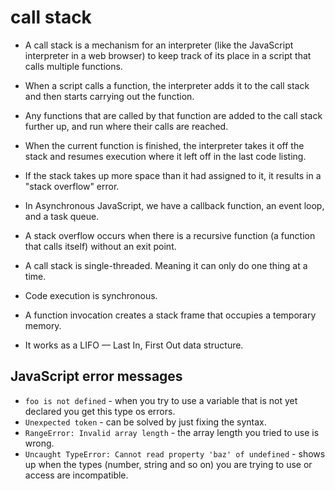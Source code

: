 # call stack

- A call stack is a mechanism for an interpreter (like the JavaScript interpreter in a web browser) to keep track of its place in a script that calls multiple functions.
- When a script calls a function, the interpreter adds it to the call stack and then starts carrying out the function.
- Any functions that are called by that function are added to the call stack further up, and run where their calls are reached.
- When the current function is finished, the interpreter takes it off the stack and resumes execution where it left off in the last code listing.
- If the stack takes up more space than it had assigned to it, it results in a "stack overflow" error.

- In Asynchronous JavaScript, we have a callback function, an event loop, and a task queue.
- A stack overflow occurs when there is a recursive function (a function that calls itself) without an exit point.
-  A call stack is single-threaded. Meaning it can only do one thing at a time.
- Code execution is synchronous.
- A function invocation creates a stack frame that occupies a temporary memory.
- It works as a LIFO — Last In, First Out data structure.

## JavaScript error messages
-  `foo is not defined` - when you try to use a variable that is not yet declared you get this type os errors.
- `Unexpected token` -  can be solved by just fixing the syntax.
- `RangeError: Invalid array length` - the array length you tried to use is wrong.
- `Uncaught TypeError: Cannot read property 'baz' of undefined` - shows up when the types (number, string and so on) you are trying to use or access are incompatible.
